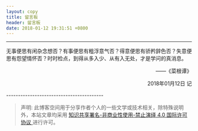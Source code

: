 ```yaml
---
layout: copy
title: 留言板
header: 留言板
date: 2018-01-12 19:31:51 +0800
---
```



-----------------------------------------
<p align="justify">无事便思有闲杂念想否？有事便思有粗浮意气否？得意便思有骄矜辞色否？失意便思有怨望情怀否？时时检点，到得从多入少、从有入无处，才是学问的真消息。</p>
<p align="right">——《菜根谭》</p>
<p align="right">2018年01月12日 记</p>
-----------------------------------------



>声明: 此博客空间用于分享作者个人的一些文学或技术相关，除特殊说明外，本站文章均采用 <a rel="license" href="https://creativecommons.org/licenses/by-nc-nd/4.0/deed.zh"> 知识共享署名-非商业性使用-禁止演绎 4.0 国际许可协议 </a>进行许可。

